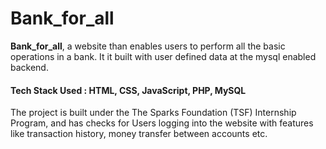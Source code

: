# Bank_for_all

<p> <b>Bank_for_all</b>, a website than enables users to perform all the basic operations in a bank. It it built with user defined data at the mysql enabled backend.</p>
<h4> Tech Stack Used : HTML, CSS, JavaScript, PHP, MySQL </h4>
<p> The project is built under the The Sparks Foundation (TSF) Internship Program, and has checks for Users logging into the website with features like transaction history, money transfer between accounts etc. </p>
